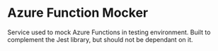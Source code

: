 Azure Function Mocker
====================

Service used to mock Azure Functions in testing environment.
Built to complement the Jest library, but should not be dependant on it.
